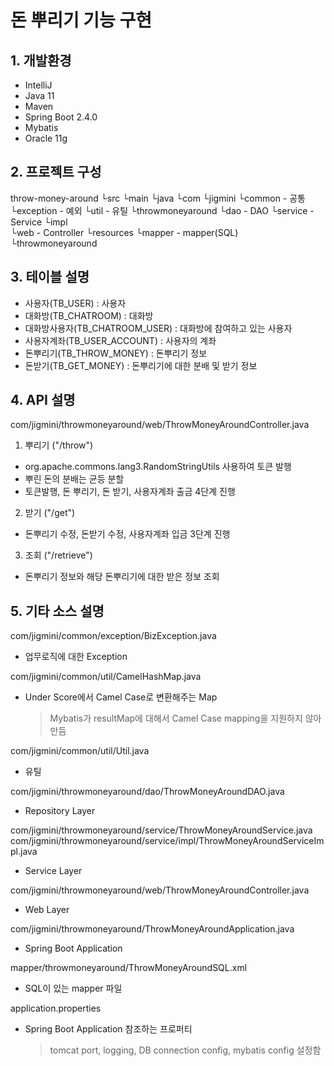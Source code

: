 # 돈 뿌리기 기능 구현

## 1. 개발환경

 - IntelliJ
 - Java 11
 - Maven
 - Spring Boot 2.4.0
 - Mybatis
 - Oracle 11g
 
## 2. 프로젝트 구성

throw-money-around
         └src
		   └main
			  └java
			     └com
			  	   └jigmini
				       └common           - 공통
						   └exception    - 예외
                           └util         - 유틸
                       └throwmoneyaround
                           └dao          - DAO
                           └service      - Service
                               └impl     
                           └web          - Controller
              └resources
                 └mapper                 - mapper(SQL)
                   └throwmoneyaround

## 3. 테이블 설명
 - 사용자(TB_USER) : 사용자
 - 대화방(TB_CHATROOM) : 대화방
 - 대화방사용자(TB_CHATROOM_USER) : 대화방에 참여하고 있는 사용자
 - 사용자계좌(TB_USER_ACCOUNT) : 사용자의 계좌
 - 돈뿌리기(TB_THROW_MONEY) : 돈뿌리기 정보
 - 돈받기(TB_GET_MONEY) : 돈뿌리기에 대한 분배 및 받기 정보

## 4. API 설명

com/jigmini/throwmoneyaround/web/ThrowMoneyAroundController.java

1) 뿌리기 ("/throw")
 - org.apache.commons.lang3.RandomStringUtils 사용하여 토큰 발행
 - 뿌린 돈의 분배는 균등 분할
 - 토큰발행, 돈 뿌리기, 돈 받기, 사용자계좌 출금 4단계 진행
 
2) 받기 ("/get")
 - 돈뿌리기 수정, 돈받기 수정, 사용자계좌 입금 3단계 진행
 
3) 조회 ("/retrieve")
 - 돈뿌리기 정보와 해당 돈뿌리기에 대한 받은 정보 조회
 
## 5. 기타 소스 설명

com/jigmini/common/exception/BizException.java
 - 업무로직에 대한 Exception

com/jigmini/common/util/CamelHashMap.java
 - Under Score에서 Camel Case로 변환해주는 Map
    > Mybatis가 resultMap에 대해서 Camel Case mapping을 지원하지 않아 만듬

com/jigmini/common/util/Util.java
 - 유틸
 
com/jigmini/throwmoneyaround/dao/ThrowMoneyAroundDAO.java
 - Repository Layer

com/jigmini/throwmoneyaround/service/ThrowMoneyAroundService.java
com/jigmini/throwmoneyaround/service/impl/ThrowMoneyAroundServiceImpl.java
 - Service Layer
 
com/jigmini/throwmoneyaround/web/ThrowMoneyAroundController.java
 - Web Layer

com/jigmini/throwmoneyaround/ThrowMoneyAroundApplication.java
 - Spring Boot Application
 
mapper/throwmoneyaround/ThrowMoneyAroundSQL.xml
 - SQL이 있는 mapper 파일

application.properties
 - Spring Boot Application 참조하는 프로퍼티
    > tomcat port, logging, DB connection config, mybatis config 설정함
